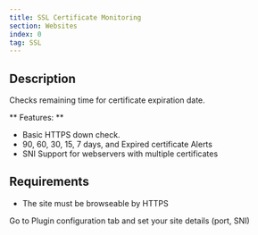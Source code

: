 ```yaml
---
title: SSL Certificate Monitoring
section: Websites
index: 0
tag: SSL
---
```


## Description

Checks remaining time for certificate expiration date.

** Features: **

* Basic HTTPS down check.
* 90, 60, 30, 15, 7 days, and Expired certificate Alerts
* SNI Support for webservers with multiple certificates

## Requirements

* The site must be browseable by HTTPS

Go to Plugin configuration tab and set your site details (port, SNI)
